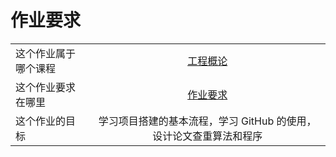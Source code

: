 # 作业要求

|                      |                                                              |
| -------------------- | :----------------------------------------------------------: |
| 这个作业属于哪个课程 | [工程概论](https://edu.cnblogs.com/campus/jmu/ComputerScience21) |
| 这个作业要求在哪里   | [作业要求](https://edu.cnblogs.com/campus/jmu/ComputerScience21/homework/13034) |
| 这个作业的目标       | 学习项目搭建的基本流程，学习 GitHub 的使用，设计论文查重算法和程序 |


